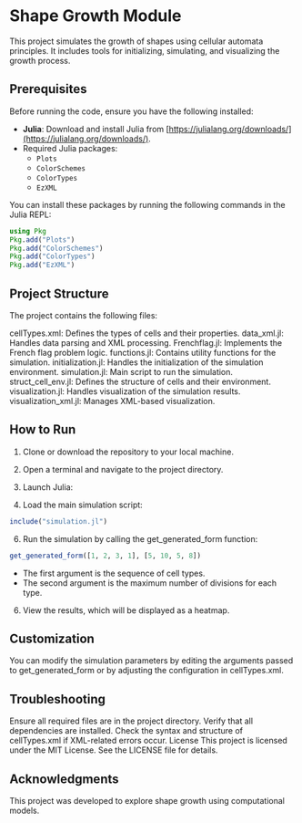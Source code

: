 # Shape Growth Module

This project simulates the growth of shapes using cellular automata principles. It includes tools for initializing, simulating, and visualizing the growth process.

## Prerequisites

Before running the code, ensure you have the following installed:

- **Julia**: Download and install Julia from [https://julialang.org/downloads/](https://julialang.org/downloads/).
- Required Julia packages:
  - `Plots`
  - `ColorSchemes`
  - `ColorTypes`
  - `EzXML`

You can install these packages by running the following commands in the Julia REPL:
```julia
using Pkg
Pkg.add("Plots")
Pkg.add("ColorSchemes")
Pkg.add("ColorTypes")
Pkg.add("EzXML")
```

## Project Structure
The project contains the following files:

cellTypes.xml: Defines the types of cells and their properties.
data_xml.jl: Handles data parsing and XML processing.
Frenchflag.jl: Implements the French flag problem logic.
functions.jl: Contains utility functions for the simulation.
initialization.jl: Handles the initialization of the simulation environment.
simulation.jl: Main script to run the simulation.
struct_cell_env.jl: Defines the structure of cells and their environment.
visualization.jl: Handles visualization of the simulation results.
visualization_xml.jl: Manages XML-based visualization.

## How to Run
1. Clone or download the repository to your local machine.

2. Open a terminal and navigate to the project directory.

3. Launch Julia:

4. Load the main simulation script:
```julia
include("simulation.jl")
```

6. Run the simulation by calling the get_generated_form function:
 ```julia
get_generated_form([1, 2, 3, 1], [5, 10, 5, 8])
```

- The first argument is the sequence of cell types.
- The second argument is the maximum number of divisions for each type.

 6. View the results, which will be displayed as a heatmap.


## Customization
You can modify the simulation parameters by editing the arguments passed to get_generated_form or by adjusting the configuration in cellTypes.xml.

## Troubleshooting
Ensure all required files are in the project directory.
Verify that all dependencies are installed.
Check the syntax and structure of cellTypes.xml if XML-related errors occur.
License
This project is licensed under the MIT License. See the LICENSE file for details.

## Acknowledgments
This project was developed to explore shape growth using computational models.


